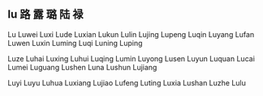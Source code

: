 lu  路 露 璐 陆 禄
---

Lu Luwei Luxi Lude Luxian Lukun Lulin Lujing Lupeng Luqin Luyang Lufan Luwen Luxin Luming Luqi Luning Luping 

Luze Luhai Luxing Luhui Luqing Lumin Luyong Lusen Luyun Luquan Lucai Lumei Luguang Lushen Luna Lushun Lujiang 

Luyi Luyu Luhua Luxiang Lujiao Lufeng Luting Luxia Lushan Luzhe Lulu 
